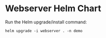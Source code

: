 # Webserver Helm Chart

Run the Helm upgrade/install command:
    
    helm upgrade -i webserver . -n demo























